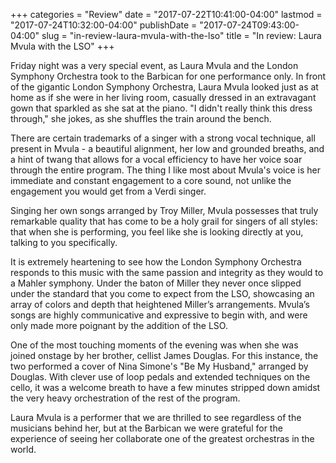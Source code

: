 +++
categories = "Review"
date = "2017-07-22T10:41:00-04:00"
lastmod = "2017-07-24T10:32:00-04:00"
publishDate = "2017-07-24T09:43:00-04:00"
slug = "in-review-laura-mvula-with-the-lso"
title = "In review: Laura Mvula with the LSO"
+++

Friday night was a very special event, as Laura Mvula and the London Symphony Orchestra took to the Barbican for one performance only. In front of the gigantic London Symphony Orchestra, Laura Mvula looked just as at home as if she were in her living room, casually dressed in an extravagant gown that sparkled as she sat at the piano. "I didn't really think this dress through," she jokes, as she shuffles the train around the bench.

There are certain trademarks of a singer with a strong vocal technique, all present in Mvula - a beautiful alignment, her low and grounded breaths, and a hint of twang that allows for a vocal efficiency to have her voice soar through the entire program. The thing I like most about Mvula's voice is her immediate and constant engagement to a core sound, not unlike the engagement you would get from a Verdi singer.

Singing her own songs arranged by Troy Miller, Mvula possesses that truly remarkable quality that has come to be a holy grail for singers of all styles: that when she is performing, you feel like she is looking directly at you, talking to you specifically.

It is extremely heartening to see how the London Symphony Orchestra responds to this music with the same passion and integrity as they would to a Mahler symphony. Under the baton of Miller they never once slipped under the standard that you come to expect from the LSO, showcasing an array of colors and depth that heightened Miller’s arrangements. Mvula’s songs are highly communicative and expressive to begin with, and were only made more poignant by the addition of the LSO. 

One of the most touching moments of the evening was when she was joined onstage by her brother, cellist James Douglas. For this instance, the two performed a cover of Nina Simone's "Be My Husband," arranged by Douglas. With clever use of loop pedals and extended techniques on the cello, it was a welcome breath to have a few minutes stripped down amidst the very heavy orchestration of the rest of the program.

Laura Mvula is a performer that we are thrilled to see regardless of the musicians behind her, but at the Barbican we were grateful for the experience of seeing her collaborate one of the greatest orchestras in the world.

